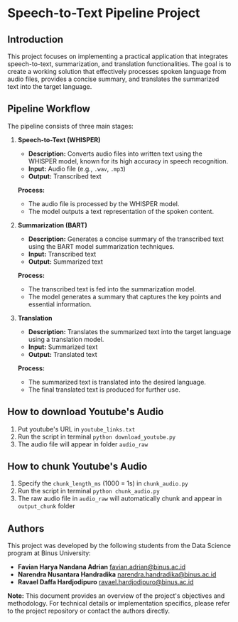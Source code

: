 # Speech-to-Text Pipeline Project

## Introduction

This project focuses on implementing a practical application that integrates speech-to-text, summarization, and translation functionalities. The goal is to create a working solution that effectively processes spoken language from audio files, provides a concise summary, and translates the summarized text into the target language.

## Pipeline Workflow

The pipeline consists of three main stages:

1. **Speech-to-Text (WHISPER)**
   - **Description:** Converts audio files into written text using the WHISPER model, known for its high accuracy in speech recognition.
   - **Input:** Audio file (e.g., `.wav`, `.mp3`)
   - **Output:** Transcribed text
   
   **Process:**
   - The audio file is processed by the WHISPER model.
   - The model outputs a text representation of the spoken content.

2. **Summarization (BART)**
   - **Description:** Generates a concise summary of the transcribed text using the BART model summarization techniques.
   - **Input:** Transcribed text
   - **Output:** Summarized text
   
   **Process:**
   - The transcribed text is fed into the summarization model.
   - The model generates a summary that captures the key points and essential information.

3. **Translation**
   - **Description:** Translates the summarized text into the target language using a translation model.
   - **Input:** Summarized text
   - **Output:** Translated text
   
   **Process:**
   - The summarized text is translated into the desired language.
   - The final translated text is produced for further use.

## How to download Youtube's Audio

1. Put youtube's URL in ```youtube_links.txt```
2. Run the script in terminal ```python download_youtube.py```
3. The audio file will appear in folder ```audio_raw```

## How to chunk Youtube's Audio

1. Specify the ```chunk_length_ms``` (1000 = 1s) in ```chunk_audio.py```
2. Run the script in terminal ```python chunk_audio.py```
3. The raw audio file in ```audio_raw``` will automatically chunk and appear in ```output_chunk``` folder

## Authors

This project was developed by the following students from the Data Science program at Binus University:

- **Favian Harya Nandana Adrian** favian.adrian@binus.ac.id
- **Narendra Nusantara Handradika**  narendra.handradika@binus.ac.id
- **Ravael Daffa Hardjodipuro** ravael.hardjodipuro@binus.ac.id

**Note:** This document provides an overview of the project's objectives and methodology. For technical details or implementation specifics, please refer to the project repository or contact the authors directly.